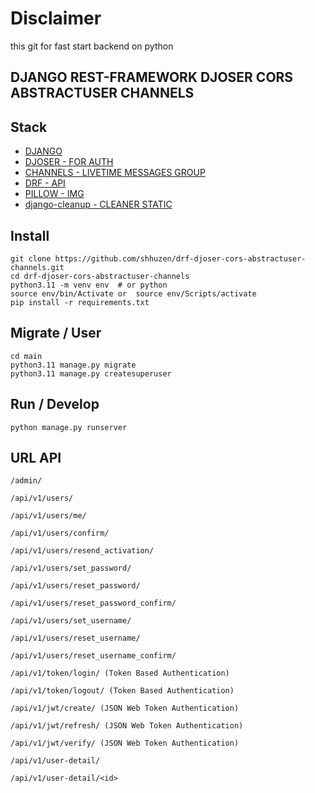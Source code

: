 <!-- ![Maintenance](https://img.shields.io/maintenance/no/2?label=Maintained%3F&style=for-the-badge) -->

# Disclaimer

this git for fast start backend on python

## DJANGO REST-FRAMEWORK DJOSER CORS ABSTRACTUSER CHANNELS

## Stack

- [DJANGO](https://www.djangoproject.com/)
- [DJOSER - FOR AUTH](https://djoser.readthedocs.io/en/latest/getting_started.html)
- [CHANNELS - LIVETIME MESSAGES GROUP](https://channels.readthedocs.io/en/latest/)
- [DRF - API](https://www.django-rest-framework.org/)
- [PILLOW - IMG](https://pypi.org/project/pillow/)
- [django-cleanup - CLEANER STATIC](https://pypi.org/project/django-cleanup/)

## Install

```
git clone https://github.com/shhuzen/drf-djoser-cors-abstractuser-channels.git
cd drf-djoser-cors-abstractuser-channels
python3.11 -m venv env  # or python
source env/bin/Activate or  source env/Scripts/activate
pip install -r requirements.txt
```

## Migrate / User

```
cd main
python3.11 manage.py migrate
python3.11 manage.py createsuperuser
```

## Run / Develop

```
python manage.py runserver
```

## URL API

```
/admin/

/api/v1/users/

/api/v1/users/me/

/api/v1/users/confirm/

/api/v1/users/resend_activation/

/api/v1/users/set_password/

/api/v1/users/reset_password/

/api/v1/users/reset_password_confirm/

/api/v1/users/set_username/

/api/v1/users/reset_username/

/api/v1/users/reset_username_confirm/

/api/v1/token/login/ (Token Based Authentication)

/api/v1/token/logout/ (Token Based Authentication)

/api/v1/jwt/create/ (JSON Web Token Authentication)

/api/v1/jwt/refresh/ (JSON Web Token Authentication)

/api/v1/jwt/verify/ (JSON Web Token Authentication)

/api/v1/user-detail/

/api/v1/user-detail/<id>

```
